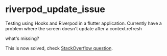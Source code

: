 # riverpod_update_issue

Testing using Hooks and Riverpod in a flutter application. Currently have a problem where the screen doesn't update after a context.refresh

what's missing?

This is now solved, check [StackOverflow question](https://stackoverflow.com/questions/67236273/flutter-hooks-riverpod-not-updating-widget-despite-provider-being-refreshed).